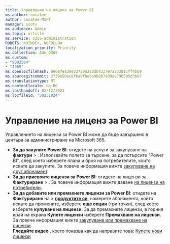 ```yaml
---
title: Управление на лиценз за Power BI
ms.author: cmcatee
author: cmcatee-MSFT
manager: scotv
ms.audience: Admin
ms.topic: article
ms.service: o365-administration
ROBOTS: NOINDEX, NOFOLLOW
localization_priority: Priority
ms.collection: Adm_O365
ms.custom:
- "9002564"
- "4969"
ms.openlocfilehash: 8e6efea39e32720a22ddb4337e7a23381cff4bb9
ms.sourcegitcommit: 2f39850ac0fba9fbeba9b8b7939ae79b505d3b67
ms.translationtype: MT
ms.contentlocale: bg-BG
ms.lasthandoff: 02/12/2021
ms.locfileid: "50231924"
---
```

# <a name="power-bi-license-management"></a>Управление на лиценз за Power BI

Управлението на лицензи за Power BI може да бъде завършено в центъра за администриране на Microsoft 365.

- **За да закупите Power BI**: отидете на услуги за закупуване на **фактури** \> **[](https://go.microsoft.com/fwlink/p/?linkid=868433)**. Използвайте полето за търсене, за да потърсите "Power BI", след което изберете плана и броя на потребителите, които искате да закупите. За повече информация вижте [закупуване на друг абонамент](https://docs.microsoft.com/microsoft-365/commerce/try-or-buy-microsoft-365#buy-a-different-subscription).
- **За да присвоите лицензи за Power BI**: отидете на лицензи за **Фактуриране**  >  **[](https://go.microsoft.com/fwlink/p/?linkid=842264)**. За повече информация вижте даване [на лицензи на потребители](https://docs.microsoft.com/microsoft-365/admin/manage/assign-licenses-to-users).
- **За да добавите или премахнете лицензи за Power BI**: отидете на **Фактуриране** на  >  **[продуктите си](https://go.microsoft.com/fwlink/p/?linkid=842054)**, намерете абонамента, който искате да промените, изберете **още опции** (три точки), след което изберете **купуване на лицензи**. За да премахнете лицензи, в горния край на екрана **Купете лицензи** изберете **Премахване на лицензи**. За повече информация вижте [закупуване или премахване на лицензи](https://docs.microsoft.com/microsoft-365/commerce/licenses/buy-licenses). \
**Гледайте видео** , което показва как да направите това: [Купете нови лицензи](https://go.microsoft.com/fwlink/p/?linkid=2154857)